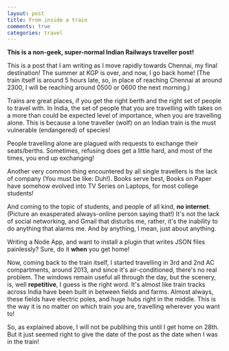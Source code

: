 ```yaml
---
layout: post
title: From inside a train
comments: true
categories: travel
---
```


**This is a non-geek, super-normal Indian Railways traveller post!**

This is a post that I am writing as I move rapidly towards Chennai, my final destination! The summer at KGP is over, and now, I go back home! (The train itself is around 5 hours late, so, in place of reaching Chennai at around 2300, I will be reaching around 0500 or 0600 the next morning.)

Trains are great places, if you get the right berth and the right set of people to travel with. In India, the set of people that you are travelling with takes on a more than could be expected level of importance, when you are travelling alone. This is because a lone traveller (wolf) on an Indian train is the must vulnerable (endangered) of species!

People travelling alone are plagued with requests to exchange their seats/berths. Sometimes, refusing does get a little hard, and most of the times, you end up exchanging!

Another very common thing encountered by all single travellers is the lack of company (You must be like: Duh!). Books serve best, Books on Paper have somehow evolved into TV Series on Laptops, for most college students!

And coming to the topic of students, and people of all kind, **no internet**. (Picture an exasperated always-online person saying that!) It's not the lack of social networking, and Gmail that disturbs me, rather, it's the inability to do anything that alarms me. And by anything, I mean, just about anything.

Writing a Node App, and want to install a plugin that writes JSON files painlessly? Sure, do it **when** you get home!

Now, coming back to the train itself, I started travelling in 3rd and 2nd AC compartments, around 2013, and since it's air-conditioned, there's no real problem. The windows remain useful all through the day, but the scenery, is, well **repetitive**, I guess is the right word. It's almost like train tracks across India have been built in between fields and farms. Almost always, these fields have electric poles, and huge hubs right in the middle. This is the way it is no matter on which train you are, travelling wherever you want to!

So, as explained above, I will not be publihing this until I get home on 28th. But it just seemed right to give the date of the post as the date when I was in the train!
